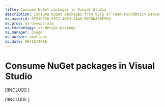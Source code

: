 ```yaml
---
title: Consume NuGet packages in Visual Studio
description: Consume NuGet packages from VSTS or Team Foundation Server by adding a feed to Visual Studio
ms.assetid: BF919E28-65C2-40E3-8A49-5BF0DA3DE598
ms.prod: vs-devops-alm
ms.technology: vs-devops-package
ms.manager: douge
ms.author: amullans
ms.date: 08/10/2016
---
```


# Consume NuGet packages in Visual Studio

[!INCLUDE [](../_shared/availability-nuget.md)]

[!INCLUDE [](../_shared/consume.md)]
